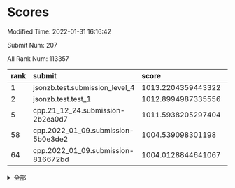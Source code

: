 # Scores

Modified Time: 2022-01-31 16:16:42

Submit Num: 207

All Rank Num: 113357

| rank |               submit               |       score        |       sigma        | pk_num |
| :--- | :--------------------------------- | :----------------- | :----------------- | :----- |
| 1    | jsonzb.test.submission_level_4     | 1013.2204359443322 | 0.8255180109654034 | 2191   |
| 2    | jsonzb.test.test_1                 | 1012.8994987335556 | 0.8168740725927776 | 2192   |
| 5    | cpp.21_12_24.submission-2b2ea0d7   | 1011.5938205297404 | 0.8157600187131837 | 2191   |
| 58   | cpp.2022_01_09.submission-5b0e3de2 | 1004.539098301198  | 0.7171372435451401 | 2193   |
| 64   | cpp.2022_01_09.submission-816672bd | 1004.0128844641067 | 0.7278028370224385 | 2187   |


<details>
<summary>全部</summary>

| rank |                 submit                 |       score        |       sigma        | pk_num |
| :--- | :------------------------------------- | :----------------- | :----------------- | :----- |
| 1    | jsonzb.test.submission_level_4         | 1013.2204359443322 | 0.8255180109654034 | 2191   |
| 2    | jsonzb.test.test_1                     | 1012.8994987335556 | 0.8168740725927776 | 2192   |
| 3    | gobigger.level_3.submission_level_3_36 | 1012.0680334892834 | 0.7873453455417642 | 2191   |
| 4    | gobigger.level_3.submission_level_3_31 | 1011.8244606785483 | 0.783857364025048  | 2192   |
| 5    | cpp.21_12_24.submission-2b2ea0d7       | 1011.5938205297404 | 0.8157600187131837 | 2191   |
| 6    | gobigger.level_3.submission_level_3_12 | 1011.2277123708207 | 0.7619314586090189 | 2191   |
| 7    | gobigger.level_3.submission_level_3_26 | 1011.0638070967881 | 0.800959261114781  | 2186   |
| 8    | gobigger.level_3.submission_level_3_29 | 1010.9716498765814 | 0.7766494670906019 | 2188   |
| 9    | gobigger.level_3.submission_level_3_25 | 1010.9406010401664 | 0.7828549051267022 | 2193   |
| 10   | gobigger.level_3.submission_level_3_39 | 1010.7881733377642 | 0.7584740968894297 | 2188   |
| 11   | gobigger.level_3.submission_level_3_0  | 1010.7786514623461 | 0.7707170774100133 | 2195   |
| 12   | gobigger.level_3.submission_level_3_5  | 1010.6316109640122 | 0.762378156753954  | 2191   |
| 13   | gobigger.level_3.submission_level_3_42 | 1010.6207080131117 | 0.7683304983250394 | 2192   |
| 14   | gobigger.level_3.submission_level_3_44 | 1010.6078011539395 | 0.7526072562656856 | 2188   |
| 15   | gobigger.level_3.submission_level_3_28 | 1010.5104395751182 | 0.7699932868519912 | 2193   |
| 16   | gobigger.level_3.submission_level_3_45 | 1010.427668382026  | 0.750866751590381  | 2187   |
| 17   | gobigger.level_3.submission_level_3_30 | 1010.391965688774  | 0.7695465997558772 | 2192   |
| 18   | gobigger.level_3.submission_level_3_35 | 1010.3200288307705 | 0.7620384699336935 | 2191   |
| 19   | gobigger.level_3.submission_level_3_15 | 1010.3116428902975 | 0.7528667105558796 | 2194   |
| 20   | gobigger.level_3.submission_level_3_2  | 1010.1878100193783 | 0.7526351562132032 | 2189   |
| 21   | gobigger.level_3.submission_level_3_33 | 1010.1467225058741 | 0.7804476037924724 | 2190   |
| 22   | gobigger.level_3.submission_level_3_8  | 1010.1363745761965 | 0.7608652351424152 | 2189   |
| 23   | gobigger.level_3.submission_level_3_24 | 1010.1361111487641 | 0.7570116555133839 | 2195   |
| 24   | gobigger.level_3.submission_level_3_40 | 1010.1146443771911 | 0.7656355833271667 | 2188   |
| 25   | gobigger.level_3.submission_level_3_4  | 1010.0436570862249 | 0.7552556675101154 | 2194   |
| 26   | gobigger.level_3.submission_level_3_14 | 1009.9706482834979 | 0.7664617717391852 | 2192   |
| 27   | gobigger.level_3.submission_level_3_10 | 1009.9490103854537 | 0.7406907657561278 | 2193   |
| 28   | gobigger.level_3.submission_level_3_27 | 1009.9441392934893 | 0.7429884886517067 | 2191   |
| 29   | gobigger.level_3.submission_level_3_16 | 1009.9045330084225 | 0.7410844610112353 | 2192   |
| 30   | gobigger.level_3.submission_level_3_7  | 1009.8913846577274 | 0.7479213584101041 | 2192   |
| 31   | gobigger.level_3.submission_level_3_9  | 1009.8282869208888 | 0.740135330369391  | 2189   |
| 32   | gobigger.level_3.submission_level_3_19 | 1009.8202415237835 | 0.7532447521531472 | 2189   |
| 33   | gobigger.level_3.submission_level_3_18 | 1009.7225877474275 | 0.7662577959805399 | 2190   |
| 34   | gobigger.level_3.submission_level_3_20 | 1009.6335453994124 | 0.758291704064036  | 2193   |
| 35   | gobigger.level_3.submission_level_3_22 | 1009.6147930414265 | 0.7610859421664468 | 2188   |
| 36   | gobigger.level_3.submission_level_3_38 | 1009.573911835697  | 0.7406747043299164 | 2185   |
| 37   | gobigger.level_3.submission_level_3_11 | 1009.572263544702  | 0.7447226021153169 | 2191   |
| 38   | gobigger.level_3.submission_level_3_23 | 1009.506515957427  | 0.7486442667353276 | 2192   |
| 39   | gobigger.level_3.submission_level_3_21 | 1009.4666454335336 | 0.766179576726014  | 2189   |
| 40   | gobigger.level_3.submission_level_3_47 | 1009.439056990769  | 0.7625559007130812 | 2189   |
| 41   | gobigger.level_3.submission_level_3_1  | 1009.299691140316  | 0.7451311633347774 | 2194   |
| 42   | gobigger.level_3.submission_level_3_13 | 1009.236421783153  | 0.7473471360916806 | 2193   |
| 43   | gobigger.level_3.submission_level_3_43 | 1009.0848145141995 | 0.748503104407349  | 2191   |
| 44   | gobigger.level_3.submission_level_3_3  | 1009.011213125545  | 0.7491231837658638 | 2192   |
| 45   | gobigger.level_3.submission_level_3_41 | 1008.9059726275513 | 0.7534188252939797 | 2191   |
| 46   | gobigger.level_3.submission_level_3_46 | 1008.8850097085337 | 0.7395387971254588 | 2190   |
| 47   | gobigger.level_3.submission_level_3_32 | 1008.8533724921531 | 0.7656486480163228 | 2190   |
| 48   | gobigger.level_3.submission_level_3_48 | 1008.6771755146314 | 0.7300955699104048 | 2192   |
| 49   | gobigger.level_3.submission_level_3_17 | 1008.6084758178121 | 0.750556204250355  | 2191   |
| 50   | gobigger.level_3.submission_level_3_34 | 1008.5530255194217 | 0.7478110027821311 | 2186   |
| 51   | gobigger.level_3.submission_level_3_37 | 1008.5063559131511 | 0.7153115897546257 | 2191   |
| 52   | gobigger.level_3.submission_level_3_49 | 1008.3967260492666 | 0.7371347472731904 | 2193   |
| 53   | gobigger.level_3.submission_level_3_6  | 1008.3601438241254 | 0.7474512490072706 | 2188   |
| 54   | gobigger.level_1.submission_level_1_30 | 1006.0199053390481 | 0.7187321229337945 | 2191   |
| 55   | gobigger.level_1.submission_level_1_8  | 1004.739330254206  | 0.7262483665233915 | 2192   |
| 56   | gobigger.level_1.submission_level_1_17 | 1004.7357600363808 | 0.7171019272950521 | 2187   |
| 57   | gobigger.level_1.submission_level_1_39 | 1004.5680004771976 | 0.716743771969785  | 2187   |
| 58   | cpp.2022_01_09.submission-5b0e3de2     | 1004.539098301198  | 0.7171372435451401 | 2193   |
| 59   | gobigger.level_1.submission_level_1_31 | 1004.4775396432439 | 0.7105364077417256 | 2189   |
| 60   | gobigger.level_1.submission_level_1_6  | 1004.4617867229668 | 0.7003227557790147 | 2192   |
| 61   | gobigger.level_1.submission_level_1_32 | 1004.3880155566151 | 0.7221029041733923 | 2187   |
| 62   | gobigger.level_1.submission_level_1_48 | 1004.1156643011036 | 0.7219104152842895 | 2189   |
| 63   | gobigger.level_1.submission_level_1_35 | 1004.0341718689627 | 0.7175693821666408 | 2188   |
| 64   | cpp.2022_01_09.submission-816672bd     | 1004.0128844641067 | 0.7278028370224385 | 2187   |
| 65   | gobigger.level_1.submission_level_1_0  | 1003.9688236304685 | 0.7220622861761419 | 2192   |
| 66   | gobigger.level_1.submission_level_1_45 | 1003.8196147735335 | 0.7079934744817061 | 2189   |
| 67   | gobigger.level_1.submission_level_1_37 | 1003.7505860450119 | 0.7235384291630431 | 2195   |
| 68   | gobigger.level_1.submission_level_1_14 | 1003.6847505010826 | 0.7053697512494729 | 2190   |
| 69   | gobigger.level_1.submission_level_1_1  | 1003.5373492800351 | 0.7271345991750365 | 2186   |
| 70   | gobigger.level_1.submission_level_1_11 | 1003.531006009756  | 0.7071715926643897 | 2194   |
| 71   | gobigger.level_1.submission_level_1_5  | 1003.4998413586607 | 0.7104786741228275 | 2188   |
| 72   | gobigger.level_1.submission_level_1_22 | 1003.4555366847229 | 0.7131470592866269 | 2195   |
| 73   | gobigger.level_1.submission_level_1_4  | 1003.3697296486894 | 0.7148359652204983 | 2188   |
| 74   | gobigger.level_1.submission_level_1_44 | 1003.3641319205601 | 0.7124642798875892 | 2191   |
| 75   | gobigger.level_1.submission_level_1_41 | 1003.3366438217464 | 0.720953704525058  | 2193   |
| 76   | gobigger.level_1.submission_level_1_12 | 1003.3285354813273 | 0.7202124926749681 | 2193   |
| 77   | gobigger.level_1.submission_level_1_38 | 1003.311036485372  | 0.7137429936818595 | 2189   |
| 78   | gobigger.level_1.submission_level_1_43 | 1003.2900241357478 | 0.7181303291721084 | 2191   |
| 79   | gobigger.level_1.submission_level_1_29 | 1003.2815454076866 | 0.7184515927348311 | 2193   |
| 80   | gobigger.level_1.submission_level_1_42 | 1003.2730829142416 | 0.7075033428343551 | 2195   |
| 81   | gobigger.level_1.submission_level_1_21 | 1003.2570120842257 | 0.7024248374086873 | 2188   |
| 82   | gobigger.level_1.submission_level_1_16 | 1003.2501733282754 | 0.7226965956472372 | 2193   |
| 83   | gobigger.level_1.submission_level_1_13 | 1003.1640158033842 | 0.7195024067097759 | 2191   |
| 84   | gobigger.level_1.submission_level_1_24 | 1003.1188408702915 | 0.7159053184480975 | 2193   |
| 85   | gobigger.level_1.submission_level_1_47 | 1003.0771921390885 | 0.7279945015143344 | 2188   |
| 86   | gobigger.level_1.submission_level_1_26 | 1003.0692212743123 | 0.7218677011234814 | 2188   |
| 87   | gobigger.level_1.submission_level_1_27 | 1003.0632259275017 | 0.7189415686254856 | 2194   |
| 88   | gobigger.level_1.submission_level_1_25 | 1002.9707794126468 | 0.7095356508560134 | 2185   |
| 89   | gobigger.level_1.submission_level_1_33 | 1002.955741113178  | 0.7047818926969878 | 2190   |
| 90   | gobigger.level_1.submission_level_1_2  | 1002.8971157413048 | 0.7106484912469616 | 2192   |
| 91   | gobigger.level_1.submission_level_1_34 | 1002.781656858229  | 0.7193791715043089 | 2190   |
| 92   | gobigger.level_1.submission_level_1_46 | 1002.7276250680928 | 0.7077709378593026 | 2194   |
| 93   | gobigger.level_1.submission_level_1_15 | 1002.6682503287353 | 0.7221983132215183 | 2191   |
| 94   | gobigger.level_1.submission_level_1_20 | 1002.4988307762302 | 0.7062153613841943 | 2193   |
| 95   | gobigger.level_1.submission_level_1_10 | 1002.4981662541592 | 0.7149657251974303 | 2187   |
| 96   | gobigger.level_1.submission_level_1_49 | 1002.4974211630869 | 0.7112333576853523 | 2192   |
| 97   | gobigger.level_1.submission_level_1_9  | 1002.4951760294596 | 0.7136995632562321 | 2194   |
| 98   | gobigger.level_1.submission_level_1_28 | 1002.3519125944559 | 0.7084603880849919 | 2190   |
| 99   | gobigger.level_1.submission_level_1_19 | 1002.3099786281462 | 0.7057062922420438 | 2193   |
| 100  | gobigger.level_1.submission_level_1_23 | 1002.2820159266139 | 0.7159497082768055 | 2191   |
| 101  | gobigger.level_1.submission_level_1_3  | 1002.0650739059375 | 0.7198634616132711 | 2191   |
| 102  | gobigger.level_1.submission_level_1_18 | 1001.7742783588914 | 0.7169167175547975 | 2193   |
| 103  | gobigger.level_1.submission_level_1_7  | 1001.6864051581803 | 0.7085848168037621 | 2184   |
| 104  | gobigger.level_1.submission_level_1_40 | 1001.355314506622  | 0.709259117719694  | 2194   |
| 105  | gobigger.level_1.submission_level_1_36 | 1001.2958446660145 | 0.7107152257499625 | 2192   |
| 106  | gobigger.random.submission_random_1    | 997.5369586403556  | 0.7066896939199395 | 2190   |
| 107  | gobigger.random.submission_random_27   | 997.0610883860038  | 0.7070326980556411 | 2191   |
| 108  | gobigger.random.submission_random_35   | 996.9989639633253  | 0.7081558244650471 | 2190   |
| 109  | gobigger.random.submission_random_18   | 996.768252982077   | 0.6910635670404044 | 2187   |
| 110  | gobigger.random.submission_random_19   | 996.7491792600043  | 0.7156827269746814 | 2191   |
| 111  | gobigger.random.submission_random_47   | 996.7142228048901  | 0.7037479339728335 | 2194   |
| 112  | gobigger.random.submission_random_30   | 996.5942424222859  | 0.709850820933691  | 2195   |
| 113  | gobigger.random.submission_random_38   | 996.5638495398113  | 0.7014423787058659 | 2190   |
| 114  | gobigger.random.submission_random_14   | 996.5363762718681  | 0.7196171429045629 | 2188   |
| 115  | gobigger.random.submission_random_22   | 996.5026192707181  | 0.7136516242458747 | 2191   |
| 116  | gobigger.random.submission_random_20   | 996.480992870921   | 0.7144946706114199 | 2192   |
| 117  | gobigger.random.submission_random_37   | 996.4753368110083  | 0.7261972294955008 | 2192   |
| 118  | gobigger.random.submission_random_21   | 996.4278742464587  | 0.7104232467425964 | 2191   |
| 119  | gobigger.random.submission_random_28   | 996.4061035987527  | 0.7130929794316206 | 2187   |
| 120  | gobigger.random.submission_random_4    | 996.3342650737037  | 0.7186566764725048 | 2186   |
| 121  | gobigger.random.submission_random_17   | 996.3323218415348  | 0.7052136960819826 | 2195   |
| 122  | gobigger.random.submission_random_49   | 996.326500745435   | 0.7144076929435609 | 2189   |
| 123  | gobigger.random.submission_random_36   | 996.3040516203282  | 0.7031465488072418 | 2191   |
| 124  | gobigger.random.submission_random_41   | 996.2990055886092  | 0.7204436323309515 | 2190   |
| 125  | gobigger.random.submission_random_25   | 996.2404479835704  | 0.717740624911287  | 2190   |
| 126  | gobigger.random.submission_random_5    | 996.2102090525879  | 0.7220265221153194 | 2193   |
| 127  | gobigger.random.submission_random_24   | 996.1652171485146  | 0.7009821079905547 | 2192   |
| 128  | gobigger.random.submission_random_2    | 996.1339618902199  | 0.7150205974564755 | 2190   |
| 129  | gobigger.random.submission_random_29   | 996.1300029201469  | 0.7018746579145789 | 2191   |
| 130  | gobigger.random.submission_random_33   | 996.0695101389965  | 0.7047753743025423 | 2191   |
| 131  | gobigger.random.submission_random_9    | 995.9894514433585  | 0.6963337445746722 | 2194   |
| 132  | gobigger.random.submission_random_45   | 995.9448229619478  | 0.7121907201534826 | 2192   |
| 133  | gobigger.random.submission_random_34   | 995.8962633331104  | 0.7101616878466083 | 2193   |
| 134  | gobigger.random.submission_random_3    | 995.7962915749266  | 0.7122214085148023 | 2195   |
| 135  | gobigger.random.submission_random_48   | 995.7501326316161  | 0.7096669055336781 | 2195   |
| 136  | gobigger.random.submission_random_23   | 995.7097104467882  | 0.7058776738563508 | 2193   |
| 137  | gobigger.random.submission_random_31   | 995.6403934839014  | 0.7145813752255777 | 2188   |
| 138  | gobigger.random.submission_random_46   | 995.560993783885   | 0.7080208922660138 | 2190   |
| 139  | gobigger.random.submission_random_11   | 995.5463138567485  | 0.7020712427735357 | 2189   |
| 140  | gobigger.random.submission_random_12   | 995.5089925954521  | 0.7209544064629867 | 2192   |
| 141  | gobigger.random.submission_random_10   | 995.4758910909203  | 0.7061253490494852 | 2189   |
| 142  | gobigger.random.submission_random_15   | 995.4314554875787  | 0.7125873761684398 | 2192   |
| 143  | gobigger.random.submission_random_42   | 995.3957716842964  | 0.7103421737375952 | 2193   |
| 144  | gobigger.random.submission_random_44   | 995.3175423489964  | 0.7093340446928477 | 2187   |
| 145  | gobigger.random.submission_random_6    | 995.2726267576834  | 0.7204109626021057 | 2191   |
| 146  | gobigger.random.submission_random_16   | 995.250788081973   | 0.7199722271537647 | 2187   |
| 147  | gobigger.random.submission_random_26   | 995.2011312465415  | 0.7085368448572059 | 2191   |
| 148  | gobigger.random.submission_random_0    | 995.0822502840158  | 0.7141725723924542 | 2186   |
| 149  | gobigger.random.submission_random_43   | 995.0354689810587  | 0.7126431670118356 | 2190   |
| 150  | gobigger.random.submission_random_32   | 995.0201148049949  | 0.701603868608107  | 2185   |
| 151  | gobigger.random.submission_random_40   | 994.9406698145236  | 0.7076703362128187 | 2190   |
| 152  | gobigger.random.submission_random_8    | 994.8811340474272  | 0.708603502707008  | 2192   |
| 153  | gobigger.random.submission_random_7    | 994.8433471908464  | 0.7204269306256255 | 2188   |
| 154  | gobigger.random.submission_random_39   | 994.7746428070088  | 0.7076497278863173 | 2190   |
| 155  | gobigger.random.submission_random_13   | 994.5779234891206  | 0.7255333639762563 | 2188   |
| 156  | gobigger.level_2.submission_level_2_15 | 994.0866531667874  | 0.7291637889882928 | 2192   |
| 157  | gobigger.level_2.submission_level_2_45 | 993.5263804241735  | 0.731113653565542  | 2186   |
| 158  | gobigger.level_2.submission_level_2_2  | 993.1758229568933  | 0.7480406016116986 | 2194   |
| 159  | gobigger.level_2.submission_level_2_30 | 993.1458332308812  | 0.731621082885551  | 2188   |
| 160  | gobigger.level_2.submission_level_2_33 | 993.0831538084835  | 0.7369876100925334 | 2185   |
| 161  | gobigger.level_2.submission_level_2_6  | 993.0557344546867  | 0.7369552744094532 | 2190   |
| 162  | gobigger.level_2.submission_level_2_31 | 993.0248811096176  | 0.7426524525884108 | 2190   |
| 163  | gobigger.level_2.submission_level_2_26 | 992.9918237753698  | 0.7585967635060731 | 2191   |
| 164  | gobigger.level_2.submission_level_2_36 | 992.9632062271053  | 0.7255516889123402 | 2184   |
| 165  | gobigger.level_2.submission_level_2_48 | 992.85478152854    | 0.7334067035167103 | 2192   |
| 166  | gobigger.level_2.submission_level_2_21 | 992.8459881019674  | 0.7227438315730076 | 2190   |
| 167  | gobigger.level_2.submission_level_2_38 | 992.8350522511402  | 0.7277094787055474 | 2192   |
| 168  | gobigger.level_2.submission_level_2_44 | 992.8060100195981  | 0.7504778948789723 | 2195   |
| 169  | gobigger.level_2.submission_level_2_23 | 992.6852995077055  | 0.7443804979331625 | 2188   |
| 170  | gobigger.level_2.submission_level_2_9  | 992.6833332825097  | 0.725987619865587  | 2186   |
| 171  | gobigger.level_2.submission_level_2_46 | 992.6807984792888  | 0.7374535811869216 | 2190   |
| 172  | gobigger.level_2.submission_level_2_5  | 992.6559767302014  | 0.7367050947186269 | 2192   |
| 173  | gobigger.level_2.submission_level_2_25 | 992.5423340217668  | 0.748594281197066  | 2191   |
| 174  | gobigger.level_2.submission_level_2_47 | 992.4966052264999  | 0.7423637684140205 | 2189   |
| 175  | gobigger.level_2.submission_level_2_27 | 992.4935802603397  | 0.7353461921429063 | 2190   |
| 176  | gobigger.level_2.submission_level_2_8  | 992.436962422028   | 0.740750985717613  | 2192   |
| 177  | gobigger.level_2.submission_level_2_16 | 992.3853335686937  | 0.7288332870036858 | 2192   |
| 178  | gobigger.level_2.submission_level_2_34 | 992.3486423123068  | 0.7254851252196858 | 2191   |
| 179  | gobigger.level_2.submission_level_2_24 | 992.3333502223416  | 0.7483565536899818 | 2190   |
| 180  | gobigger.level_2.submission_level_2_11 | 992.3037443985437  | 0.7479577052011809 | 2194   |
| 181  | gobigger.level_2.submission_level_2_49 | 992.2855715803515  | 0.7438513949624859 | 2195   |
| 182  | gobigger.level_2.submission_level_2_17 | 992.2291112850271  | 0.7449587535959692 | 2188   |
| 183  | gobigger.level_2.submission_level_2_35 | 992.1258412611448  | 0.7262634476172893 | 2189   |
| 184  | gobigger.level_2.submission_level_2_12 | 991.9704505222494  | 0.7409261271017317 | 2190   |
| 185  | gobigger.level_2.submission_level_2_4  | 991.9350274145303  | 0.7538445444310555 | 2196   |
| 186  | gobigger.level_2.submission_level_2_0  | 991.8359006456898  | 0.7375042263981683 | 2185   |
| 187  | gobigger.level_2.submission_level_2_19 | 991.8340450092829  | 0.7550562223320647 | 2185   |
| 188  | gobigger.level_2.submission_level_2_14 | 991.8177496224262  | 0.758887845125865  | 2189   |
| 189  | gobigger.level_2.submission_level_2_7  | 991.7540642679301  | 0.7338307158977305 | 2188   |
| 190  | gobigger.level_2.submission_level_2_18 | 991.4276241071366  | 0.7680732236813317 | 2189   |
| 191  | gobigger.level_2.submission_level_2_13 | 991.3836472446164  | 0.7438669333941723 | 2188   |
| 192  | gobigger.level_2.submission_level_2_1  | 991.3624957302037  | 0.7496516147690961 | 2195   |
| 193  | gobigger.level_2.submission_level_2_37 | 991.3289653534638  | 0.7752492630245174 | 2186   |
| 194  | gobigger.level_2.submission_level_2_3  | 991.1349600180009  | 0.7480690155570485 | 2189   |
| 195  | gobigger.level_2.submission_level_2_22 | 991.0840483234621  | 0.7535078257732852 | 2192   |
| 196  | gobigger.level_2.submission_level_2_40 | 991.0101893851447  | 0.7471489711783531 | 2187   |
| 197  | gobigger.level_2.submission_level_2_39 | 990.9609437351822  | 0.739518050567022  | 2192   |
| 198  | gobigger.level_2.submission_level_2_32 | 990.9247117921751  | 0.7534354714478497 | 2192   |
| 199  | gobigger.level_2.submission_level_2_29 | 990.7533232826868  | 0.7827369656901743 | 2190   |
| 200  | gobigger.level_2.submission_level_2_20 | 990.6450088548271  | 0.7585082524272344 | 2188   |
| 201  | gobigger.level_2.submission_level_2_41 | 990.5720780121904  | 0.7704867569822507 | 2186   |
| 202  | gobigger.level_2.submission_level_2_42 | 990.4453326536901  | 0.7580514794808434 | 2189   |
| 203  | gobigger.level_2.submission_level_2_43 | 990.3415888840108  | 0.7472091058959276 | 2191   |
| 204  | gobigger.level_2.submission_level_2_28 | 990.3327864519711  | 0.7561214189135769 | 2196   |
| 205  | gobigger.level_2.submission_level_2_10 | 990.3163815562217  | 0.7449684351369884 | 2189   |
| 206  | gobigger.none.submission_none_1        | 979.0067402800319  | 1.163648888095832  | 2195   |
| 207  | gobigger.none.submission_none_0        | 977.1762661325878  | 1.2830870741287648 | 2188   |

</details>